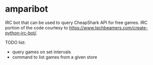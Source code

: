 # amparibot

IRC bot that can be used to query CheapShark API for free games.
IRC portion of the code courtesy to https://www.techbeamers.com/create-python-irc-bot/.

TODO list:

- query games on set intervals
- command to list games from a given store
